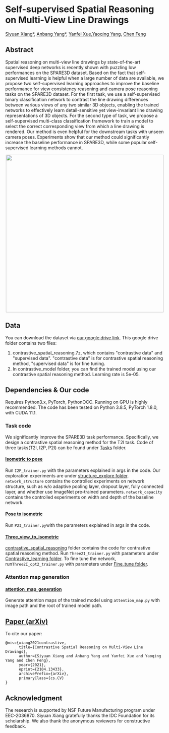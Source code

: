 # Self-supervised Spatial Reasoning on Multi-View Line Drawings

[Siyuan Xiang*](), [Anbang Yang*](https://github.com/endeleze), [Yanfei Xue](),[Yaoqing Yang](), [Chen Feng](https://scholar.google.com/citations?user=YeG8ZM0AAAAJ)

## Abstract
Spatial reasoning on multi-view line drawings by state-of-the-art supervised deep networks is recently shown with puzzling low performances on the SPARE3D dataset. Based on the fact that self-supervised learning is helpful when a large number of data are available, we propose two self-supervised learning approaches to improve the baseline performance for view consistency reasoning and camera pose reasoning tasks on the SPARE3D dataset. For the first task, we use a self-supervised binary classification network to contrast the line drawing differences between various views of any two similar 3D objects, enabling the trained networks to effectively learn detail-sensitive yet view-invariant line drawing representations of 3D objects. For the second type of task, we propose a self-supervised multi-class classification framework to train a model to select the correct corresponding view from which a line drawing is rendered. Our method is even helpful for the downstream tasks with unseen camera poses. Experiments show that our method could significantly increase the baseline performance in SPARE3D, while some popular self-supervised learning methods cannot.
<p align="center"><img src='docs/pics/teaser_fig_cut.JPG' align="center" height="500px"> </p>

## Data
You can download the dataset via [our google drive link](https://drive.google.com/drive/u/0/folders/1yPu3pa57eCm2iRx6AwWnp_IZK9r_RAxY). This google drive folder contains two files:
1. contrastive_spatial_reasoning.7z, which contains "contrastive data" and "supervised data". "contrastive data" is for contrastive spatial reasoning method, "supervised data" is for fine tuning.
2. In contrastive_model folder, you can find the trained model using our contrastive spatial reasoning method. Learning rate is 5e-05.

## Dependencies & Our code 
Requires Python3.x, PyTorch, PythonOCC. Running on GPU is highly recommended. The code has been tested on Python 3.8.5, PyTorch 1.8.0, with CUDA 11.1.

### Task code
We significantly improve the SPARE3D task performance. Specifically, we design a contrastive spatial reasoning method for the T2I task.
Code of three tasks(T2I, I2P, P2I) can be found under [Tasks](https://github.com/ai4ce/Contrastive-SPARE3D/tree/main/Tasks) folder.
#### [Isometric to pose](https://github.com/ai4ce/Contrastive-SPARE3D/tree/main/Tasks/Isometric_to_pose)
Run ```I2P_trainer.py``` with the parameters explained in args in the code. Our exploration experiments are under [structure_explore folder](https://github.com/ai4ce/Contrastive-SPARE3D/tree/main/Tasks/Isometric_to_pose/Structure_explore). ```network_structure``` contains the controlled experiments on network structure, such as w/o adaptive pooling layer, dropout layer, fully connected layer, and whether use ImageNet pre-trained parameters. ```network_capacity``` contains the controlled experiments on width and depth of the baseline network.
#### [Pose to isometric](https://github.com/ai4ce/Contrastive-SPARE3D/tree/main/Tasks/Pose_to_isometric)
Run ```P2I_trainer.py```with the parameters explained in args in the code.
#### [Three_view_to_isometric](https://github.com/ai4ce/Contrastive-SPARE3D/tree/main/Tasks/Three_view_to_isometric)
[contrastive_spatial_reasoning](https://github.com/ai4ce/Contrastive-SPARE3D/tree/main/Tasks/Three_view_to_isometric/contrastive_spatial_reasoning) folder contains the code for contrastive spatial reasoning method. Run ```Three2I_trainer.py``` with parameters under [Contrastive_learning folder](https://github.com/ai4ce/Contrastive-SPARE3D/tree/main/Tasks/Three_view_to_isometric/Ours/Contrastive_learning). To fine tune the network, run```Three2I_opt2_trainer.py``` with parameters under [Fine_tune folder](https://github.com/ai4ce/Contrastive-SPARE3D/tree/main/Tasks/Three_view_to_isometric/Ours/Fine_tune).

### Attention map generation
#### [attention_map_generation](https://github.com/ai4ce/Contrastive-SPARE3D/tree/main/Data_generation/Attention_Map)
Generate attention maps of the trained model using ```attention_map.py``` with image path and the root of trained model path.
## [Paper (arXiv)](https://arxiv.org/abs/2104.13433)
To cite our paper:
```
@misc{xiang2021contrastive,
      title={Contrastive Spatial Reasoning on Multi-View Line Drawings}, 
      author={Siyuan Xiang and Anbang Yang and Yanfei Xue and Yaoqing Yang and Chen Feng},
      year={2021},
      eprint={2104.13433},
      archivePrefix={arXiv},
      primaryClass={cs.CV}
}

```

## Acknowledgment
The research is supported by NSF Future Manufacturing program under EEC-2036870. Siyuan Xiang gratefully thanks the IDC Foundation for its scholarship. We also thank the anonymous reviewers for constructive feedback.
